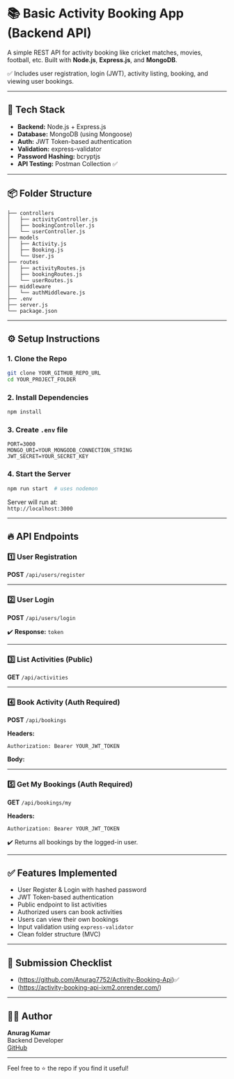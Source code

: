 # 📚 Basic Activity Booking App (Backend API)

A simple REST API for activity booking like cricket matches, movies, football, etc. Built with **Node.js**, **Express.js**, and **MongoDB**.

✅ Includes user registration, login (JWT), activity listing, booking, and viewing user bookings.

---

## 🚀 Tech Stack

- **Backend:** Node.js + Express.js
- **Database:** MongoDB (using Mongoose)
- **Auth:** JWT Token-based authentication
- **Validation:** express-validator
- **Password Hashing:** bcryptjs
- **API Testing:** Postman Collection ✅

---

## 📦 Folder Structure

```
├── controllers
│   ├── activityController.js
│   ├── bookingController.js
│   └── userController.js
├── models
│   ├── Activity.js
│   ├── Booking.js
│   └── User.js
├── routes
│   ├── activityRoutes.js
│   ├── bookingRoutes.js
│   └── userRoutes.js
├── middleware
│   └── authMiddleware.js
├── .env
├── server.js
└── package.json
```

---

## ⚙️ Setup Instructions

### 1. Clone the Repo
```bash
git clone YOUR_GITHUB_REPO_URL
cd YOUR_PROJECT_FOLDER
```

### 2. Install Dependencies
```bash
npm install
```

### 3. Create `.env` file
```env
PORT=3000
MONGO_URI=YOUR_MONGODB_CONNECTION_STRING
JWT_SECRET=YOUR_SECRET_KEY
```

### 4. Start the Server
```bash
npm run start  # uses nodemon
```

Server will run at:  
`http://localhost:3000`

---

## 🔥 API Endpoints

### 1️⃣ User Registration
**POST** `/api/users/register`

---

### 2️⃣ User Login
**POST** `/api/users/login`


✔️ **Response:** `token`

---

### 3️⃣ List Activities (Public)
**GET** `/api/activities`

---

### 4️⃣ Book Activity (Auth Required)
**POST** `/api/bookings`

**Headers:**
```
Authorization: Bearer YOUR_JWT_TOKEN

```

**Body:**

---

### 5️⃣ Get My Bookings (Auth Required)
**GET** `/api/bookings/my`

**Headers:**
```
Authorization: Bearer YOUR_JWT_TOKEN

```

✔️ Returns all bookings by the logged-in user.

---

## ✅ Features Implemented

- User Register & Login with hashed password
- JWT Token-based authentication
- Public endpoint to list activities
- Authorized users can book activities
- Users can view their own bookings
- Input validation using `express-validator`
- Clean folder structure (MVC)

---

## 📅 Submission Checklist

- (https://github.com/Anurag7752/Activity-Booking-Api)✅
- (https://activity-booking-api-ixm2.onrender.com/)

---

## 👨‍💻 Author

**Anurag Kumar**  
Backend Developer  
[GitHub](https://github.com/Anurag7752)  

---

Feel free to ⭐️ the repo if you find it useful!